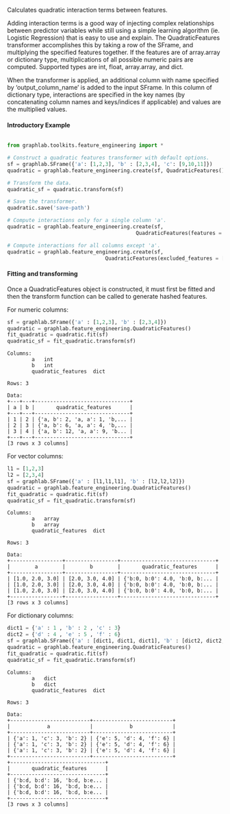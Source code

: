 Calculates quadratic interaction terms between features.

Adding interaction terms is a good way of injecting complex relationships 
between predictor variables while still using a simple learning algorithm 
(ie. Logistic Regression) that is easy to use and explain. The QuadraticFeatures 
transformer accomplishes this by taking a row of the SFrame, and multiplying 
the specified features together. If the features are of array.array or 
dictionary type, multiplications of all possible numeric pairs are computed. 
Supported types are int, float, array.array, and dict.

When the transformer is applied, an additional column with name specified by 
‘output_column_name’ is added to the input SFrame. In this column of dictionary 
type, interactions are specified in the key names (by concatenating column 
names and keys/indices if applicable) and values are the multiplied values.

#### Introductory Example

```python

from graphlab.toolkits.feature_engineering import *

# Construct a quadratic features transformer with default options.
sf = graphlab.SFrame({'a': [1,2,3], 'b' : [2,3,4], 'c': [9,10,11]})
quadratic = graphlab.feature_engineering.create(sf, QuadraticFeatures())

# Transform the data.
quadratic_sf = quadratic.transform(sf)

# Save the transformer.
quadratic.save('save-path')

# Compute interactions only for a single column 'a'.
quadratic = graphlab.feature_engineering.create(sf,
                                          QuadraticFeatures(features = ['a']))

# Compute interactions for all columns except 'a'.
quadratic = graphlab.feature_engineering.create(sf,
                                QuadraticFeatures(excluded_features = ['a']))
```

#### Fitting and transforming 

Once a QuadraticFeatures object is constructed, it must first be fitted and then 
the transform function can be called to generate hashed features. 

For numeric columns:

```python
sf = graphlab.SFrame({'a' : [1,2,3], 'b' : [2,3,4]})
quadratic = graphlab.feature_engineering.QuadraticFeatures()
fit_quadratic = quadratic.fit(sf)
quadratic_sf = fit_quadratic.transform(sf)
```

```no-highlight
Columns:
        a   int
        b   int
        quadratic_features  dict

Rows: 3

Data:
+---+---+-------------------------------+
| a | b |       quadratic_features      |
+---+---+-------------------------------+
| 1 | 2 | {'a, b': 2, 'a, a': 1, 'b,... |
| 2 | 3 | {'a, b': 6, 'a, a': 4, 'b,... |
| 3 | 4 | {'a, b': 12, 'a, a': 9, 'b... |
+---+---+-------------------------------+
[3 rows x 3 columns]
```

For vector columns:

```python
l1 = [1,2,3]
l2 = [2,3,4]
sf = graphlab.SFrame({'a' : [l1,l1,l1], 'b' : [l2,l2,l2]})
quadratic = graphlab.feature_engineering.QuadraticFeatures()
fit_quadratic = quadratic.fit(sf)
quadratic_sf = fit_quadratic.transform(sf)
```

```no-highlight
Columns:
        a   array
        b   array
        quadratic_features  dict

Rows: 3

Data:
+-----------------+-----------------+-------------------------------+
|        a        |        b        |       quadratic_features      |
+-----------------+-----------------+-------------------------------+
| [1.0, 2.0, 3.0] | [2.0, 3.0, 4.0] | {'b:0, b:0': 4.0, 'b:0, b:... |
| [1.0, 2.0, 3.0] | [2.0, 3.0, 4.0] | {'b:0, b:0': 4.0, 'b:0, b:... |
| [1.0, 2.0, 3.0] | [2.0, 3.0, 4.0] | {'b:0, b:0': 4.0, 'b:0, b:... |
+-----------------+-----------------+-------------------------------+
[3 rows x 3 columns]
```

For dictionary columns:

```python
dict1 = {'a' : 1 , 'b' : 2 , 'c' : 3}
dict2 = {'d' : 4 , 'e' : 5 , 'f' : 6}
sf = graphlab.SFrame({'a' : [dict1, dict1, dict1], 'b' : [dict2, dict2, dict2]})
quadratic = graphlab.feature_engineering.QuadraticFeatures()
fit_quadratic = quadratic.fit(sf)
quadratic_sf = fit_quadratic.transform(sf)
```

```no-highlight
Columns:
        a   dict
        b   dict
        quadratic_features  dict

Rows: 3

Data:
+--------------------------+--------------------------+
|            a             |            b             |
+--------------------------+--------------------------+
| {'a': 1, 'c': 3, 'b': 2} | {'e': 5, 'd': 4, 'f': 6} |
| {'a': 1, 'c': 3, 'b': 2} | {'e': 5, 'd': 4, 'f': 6} |
| {'a': 1, 'c': 3, 'b': 2} | {'e': 5, 'd': 4, 'f': 6} |
+--------------------------+--------------------------+
+-------------------------------+
|       quadratic_features      |
+-------------------------------+
| {'b:d, b:d': 16, 'b:d, b:e... |
| {'b:d, b:d': 16, 'b:d, b:e... |
| {'b:d, b:d': 16, 'b:d, b:e... |
+-------------------------------+
[3 rows x 3 columns]
```
